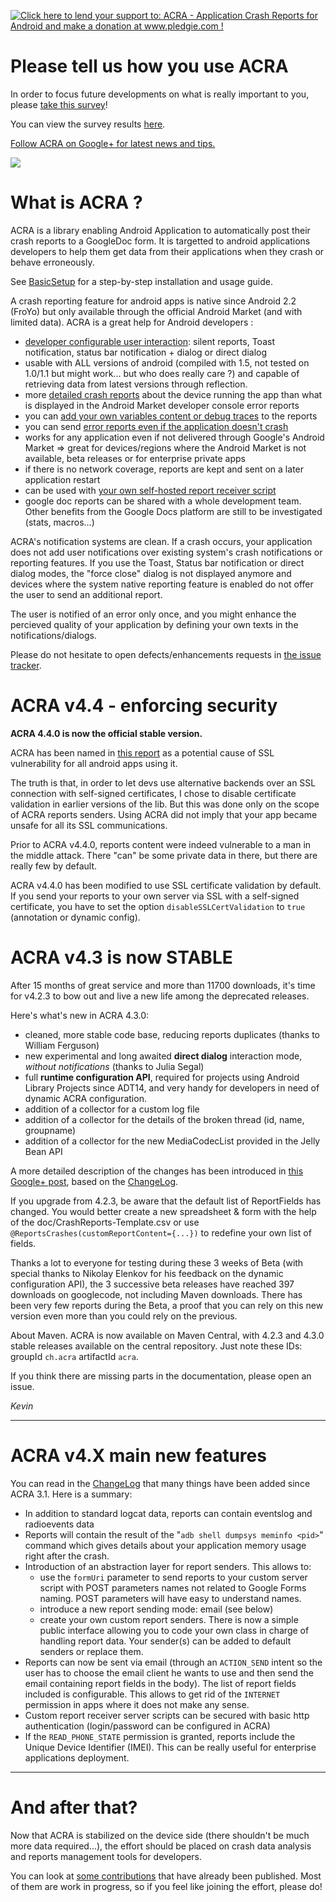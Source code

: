 <a href='http://www.pledgie.com/campaigns/18789'><img alt='Click here to lend your support to: ACRA - Application Crash Reports for Android and make a donation at www.pledgie.com !' src='http://www.pledgie.com/campaigns/18789.png?skin_name=chrome' border='0' /></a>

Please tell us how you use ACRA
===============================

In order to focus future developments on what is really important to you, please [take this survey](https://spreadsheets.google.com/viewform?hl=en&formkey=dDV5ek03OS1SOWNlZlBxNkFXbV9kSmc6MQ#gid=0)!

You can view the survey results [here](https://spreadsheets.google.com/spreadsheet/viewanalytics?hl=en&formkey=dDV5ek03OS1SOWNlZlBxNkFXbV9kSmc6MQ).

<a href="https://plus.google.com/118444843928759726538" rel="publisher">Follow ACRA on Google+ for latest news and tips.</a>

[![](https://ssl.gstatic.com/images/icons/gplus-32.png)](https://plus.google.com/118444843928759726538)

What is ACRA ?
==============

ACRA is a library enabling Android Application to automatically post their crash reports to a GoogleDoc form. It is targetted to android applications developers to help them get data from their applications when they crash or behave erroneously.

See [BasicSetup](acra/wiki/BasicSetup) for a step-by-step installation and usage guide.

A crash reporting feature for android apps is native since Android 2.2 (FroYo) but only available through the official Android Market (and with limited data). ACRA is a great help for Android developers :

  * [developer configurable user interaction](acra/wiki/AdvancedUsage#wiki-User_Interaction): silent reports, Toast notification, status bar notification + dialog or direct dialog
  * usable with ALL versions of android (compiled with 1.5, not tested on 1.0/1.1 but might work... but who does really care ?) and capable of retrieving data from latest versions through reflection.
  * more [detailed crash reports](acra/wiki/ReportContent) about the device running the app than what is displayed in the Android Market developer console error reports
  * you can [add your own variables content or debug traces](acra/wiki/AdvancedUsage#wiki-Adding_your_own_variables_content_or_traces_in_crash_reports) to the reports
  * you can send [error reports even if the application doesn't crash](acra/wiki/AdvancedUsage#wiki-Sending_reports_for_caught_exceptions)
  * works for any application even if not delivered through Google's Android Market => great for devices/regions where the Android Market is not available, beta releases or for enterprise private apps
  * if there is no network coverage, reports are kept and sent on a later application restart
  * can be used with [your own self-hosted report receiver script](acra/wiki/AdvancedUsage#wiki-Reports_destination)
  * google doc reports can be shared with a whole development team. Other benefits from the Google Docs platform are still to be investigated (stats, macros...)

ACRA's notification systems are clean. If a crash occurs, your application does not add user notifications over existing system's crash notifications or reporting features. If you use the Toast, Status bar notification or direct dialog modes, the "force close" dialog is not displayed anymore and devices where the system native reporting feature is enabled do not offer the user to send an additional report.

The user is notified of an error only once, and you might enhance the percieved quality of your application by defining your own texts in the notifications/dialogs.

Please do not hesitate to open defects/enhancements requests in [the issue tracker](acra/issues).

ACRA v4.4 - enforcing security
==============================

**ACRA 4.4.0 is now the official stable version.**

ACRA has been named in [this report](http://www.cs.utexas.edu/~shmat/shmat_ccs12.pdf) as a potential cause of SSL vulnerability for all android apps using it.

The truth is that, in order to let devs use alternative backends over an SSL connection with self-signed certificates, I chose to disable certificate validation in earlier versions of the lib. But this was done only on the scope of ACRA reports senders. Using ACRA did not imply that your app became unsafe for all its SSL communications.

Prior to ACRA v4.4.0, reports content were indeed vulnerable to a man in the middle attack. There "can" be some private data in there, but there are really few by default.

ACRA v4.4.0 has been modified to use SSL certificate validation by default. If you send your reports to your own server via SSL with a self-signed certificate, you have to set the option `disableSSLCertValidation` to `true` (annotation or dynamic config).

ACRA v4.3 is now STABLE
=======================

After 15 months of great service and more than 11700 downloads, it's time for v4.2.3 to bow out and live a new life among the deprecated releases.

Here's what's new in ACRA 4.3.0:

* cleaned, more stable code base, reducing reports duplicates (thanks to William Ferguson)
* new experimental and long awaited **direct dialog** interaction mode, _without notifications_ (thanks to Julia Segal)
* full **runtime configuration API**, required for projects using Android Library Projects since ADT14, and very handy for developers in need of dynamic ACRA configuration.
* addition of a collector for a custom log file
* addition of a collector for the details of the broken thread (id, name, groupname)
* addition of a collector for the new MediaCodecList provided in the Jelly Bean API

A more detailed description of the changes has been introduced in [this Google+ post](https://plus.google.com/b/118444843928759726538/118444843928759726538/posts/cnABXX7bbxV), based on the [ChangeLog](acra/wiki/ChangeLog).

If you upgrade from 4.2.3, be aware that the default list of ReportFields has changed. You would better create a new spreadsheet & form with the help of the doc/CrashReports-Template.csv or use `@ReportsCrashes(customReportContent={...})` to redefine your own list of fields.

Thanks a lot to everyone for testing during these 3 weeks of Beta (with special thanks to Nikolay Elenkov for his feedback on the dynamic configuration API), the 3 successive beta releases have reached 397 downloads on googlecode, not including Maven downloads. There has been very few reports during the Beta, a proof that you can rely on this new version even more than you could rely on the previous.

About Maven. ACRA is now available on Maven Central, with 4.2.3 and 4.3.0 stable releases available on the central repository. Just note these IDs: groupId `ch.acra` artifactId `acra`.

If you think there are missing parts in the documentation, please open an issue. 

_Kevin_

----

ACRA v4.X main new features
===========================

You can read in the [ChangeLog](http://code.google.com/p/acra/acra/wiki/ChangeLog) that many things have been added since ACRA 3.1. Here is a summary:

  * In addition to standard logcat data, reports can contain eventslog and radioevents data
  * Reports will contain the result of the "`adb shell dumpsys meminfo <pid>`" command which gives details about your application memory usage right after the crash.
  * Introduction of an abstraction layer for report senders. This allows to:
    * use the `formUri` parameter to send reports to your custom server script with POST parameters names not related to Google Forms naming. POST parameters will have easy to understand names.
    * introduce a new report sending mode: email (see below)
    * create your own custom report senders. There is now a simple public interface allowing you to code your own class in charge of handling report data. Your sender(s) can be added to default senders or replace them.
  * Reports can now be sent via email (through an `ACTION_SEND` intent so the user has to choose the email client he wants to use and then send the email containing report fields in the body). The list of report fields included is configurable. This allows to get rid of the `INTERNET` permission in apps where it does not make any sense.
  * Custom report receiver server scripts can be secured with basic http authentication (login/password can be configured in ACRA)
  * If the `READ_PHONE_STATE` permission is granted, reports include the Unique Device Identifier (IMEI). This can be really useful for enterprise applications deployment.

-----

And after that?
===============

Now that ACRA is stabilized on the device side (there shouldn't be much more data required...), the effort should be placed on crash data analysis and reports management tools for developers.

You can look at [some contributions](acra/wiki/Contribs) that have already been published. Most of them are work in progress, so if you feel like joining the effort, please do!
